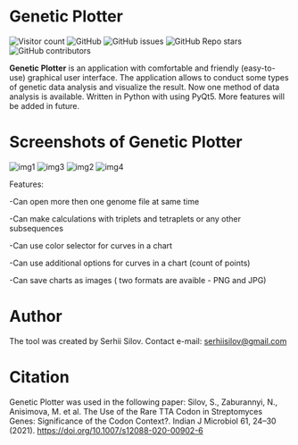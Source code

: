  # Genetic Plotter

![Visitor count](https://shields-io-visitor-counter.herokuapp.com/badge?page=ostash-group.GeneticPlotter&style=for-the-badge)
![GitHub](https://img.shields.io/github/license/ostash-group/GeneticPlotter?style=for-the-badge)
![GitHub issues](https://img.shields.io/github/issues/ostash-group/GeneticPlotter?style=for-the-badge)
![GitHub Repo stars](https://img.shields.io/github/stars/ostash-group/GeneticPlotter?style=for-the-badge)
![GitHub contributors](https://img.shields.io/github/contributors/ostash-group/GeneticPlotter?style=for-the-badge)

 
  <b>Genetic Plotter</b> is an application with comfortable and friendly (easy-to-use) graphical user interface.
  The application allows to conduct some types of  genetic data analysis and visualize the result. Now one method of data analysis is available. Written in Python with using PyQt5. More features will be added in future.
  
 # Screenshots of Genetic Plotter
![img1](https://user-images.githubusercontent.com/27083085/30072362-c01dff98-9272-11e7-8dc9-b45231d4d96d.jpg)
![img3](https://user-images.githubusercontent.com/27083085/30074156-114e6564-9279-11e7-8370-f0db2b86c5c0.jpg)
![img2](https://user-images.githubusercontent.com/27083085/30072366-c40304e6-9272-11e7-863b-fbbf341008a8.jpg)
![img4](https://user-images.githubusercontent.com/27083085/30074161-162433ca-9279-11e7-8a56-bd07195a5316.jpg)

Features:

-Can open more then one genome file at same time

-Can make calculations with triplets and tetraplets or any other subsequences

-Can use color selector for curves in a chart

-Can use additional options for curves in a chart (count of points)

-Can save charts as images ( two formats are avaible - PNG and JPG)

# Author

The tool was created by Serhii Silov. Contact e-mail: serhiisilov@gmail.com

# Citation

Genetic Plotter was used in the following paper:
Silov, S., Zaburannyi, N., Anisimova, M. et al. The Use of the Rare TTA Codon in Streptomyces Genes: Significance of the Codon Context?. Indian J Microbiol 61, 24–30 (2021). https://doi.org/10.1007/s12088-020-00902-6
